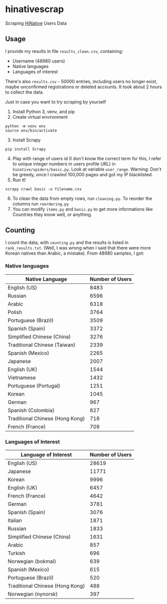 # hinativescrap
Scraping [HiNative](https://hinative.com) Users Data

## Usage
I provide my results in file `results_clean.csv`, containing:
- Username (48980 users)
- Native languages
- Languages of interest

There's also `results.csv` - 50000 entries, including users no longer exist, maybe unconfirmed registrations or deleted accounts.
It took about 2 hours to collect the data.
 
Just in case you want to try scraping by yourself
1. Install Python 3, venv, and pip
2. Create virtual environment
```shell
python -m venv env
source env/bin/activate
```
3. Install Scrapy
```shell
pip install Scrapy
```
4. Play with range of users id (I don't know the correct term for this, I refer to unique integer numbers in users profile URL) in `hinative/spiders/basic.py`. Look at variable `user_range`.
Warning: Don't be greedy, once I crawled 100,000 pages and got my IP blacklisted.
5. Run it!
```shell
scrapy crawl basic -o filename.csv
```
6. To clean the data from empty rows, run `cleaning.py`. To reorder the columns run `reordering.py`
7. You can modify `items.py` and `basic.py` to get more informations like Countries they know well, or anything.

## Counting
I count the data, with `counting.py` and the results is listed in `rank_results.txt`. (Well, I was wrong when I said that there were more Korean natives than Arabic, a mistake). From 48980 samples, I got:


### Native languages
| Native Language | Number of Users |
| ----------------| --------------- |
| English (US)                      | 8483 |
| Russian                           | 6596 |
| Arabic                            | 6318 |
| Polish                            | 3764 |
| Portuguese (Brazil)               | 3509 |
| Spanish (Spain)                   | 3372 |
| Simplified Chinese (China)        | 3276 |
| Traditional Chinese (Taiwan)      | 2339 |
| Spanish (Mexico)                  | 2265 |
| Japanese                          | 2007 |
| English (UK)                      | 1544 |
| Vietnamese                        | 1432 |
| Portuguese (Portugal)             | 1251 |
| Korean                            | 1045 |
| German                            |  967 |
| Spanish (Colombia)                |  827 |
| Traditional Chinese (Hong Kong)   |  718 |
| French (France)                   |  709 |

### Languages of Interest
| Language of Interest | Number of Users |
| -------------------- | --------------- |
| English (US)                      | 28619 |
| Japanese                          | 11771 |
| Korean                            |  9996 |
| English (UK)                      |  6457 |
| French (France)                   |  4642 |
| German                            |  3781 |
| Spanish (Spain)                   |  3076 |
| Italian                           |  1871 |
| Russian                           |  1833 |
| Simplified Chinese (China)        |  1631 |
| Arabic                            |   857 |
| Turkish                           |   696 |
| Norwegian (bokmal)                |   639 |
| Spanish (Mexico)                  |   615 |
| Portuguese (Brazil)               |   520 |
| Traditional Chinese (Hong Kong)   |   488 |
| Norwegian (nynorsk)               |   397 |
